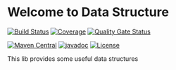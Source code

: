 # Welcome to Data Structure

[![Build Status](https://travis-ci.com/codesseur/data-structure.svg?branch=master)](https://travis-ci.com/github/codesseur/data-structure)
[![Coverage](https://sonarcloud.io/api/project_badges/measure?project=codesseur_data-structure&metric=coverage)](https://sonarcloud.io/dashboard?id=codesseur_data-structure)
[![Quality Gate Status](https://sonarcloud.io/api/project_badges/measure?project=codesseur_data-structure&metric=alert_status)](https://sonarcloud.io/dashboard?id=codesseur_data-structure)


[![Maven Central](https://img.shields.io/maven-central/v/com.codesseur/data-structure.svg)](https://maven-badges.herokuapp.com/maven-central/com.codesseur/data-structure/)
[![javadoc](https://javadoc.io/badge2/com.codesseur/data-structure/javadoc.svg)](https://javadoc.io/doc/com.codesseur/data-structure)
[![License](http://img.shields.io/:license-apache-blue.svg)](http://www.apache.org/licenses/LICENSE-2.0.html)

This lib provides some useful data structures 


